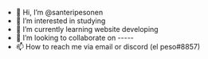 - 👋 Hi, I’m @santeripesonen
- 👀 I’m interested in studying
- 🌱 I’m currently learning website developing
- 💞️ I’m looking to collaborate on -----
- 📫 How to reach me via email or discord (el peso#8857)

<!---
santeripesonen/santeripesonen is a ✨ special ✨ repository because its `README.md` (this file) appears on your GitHub profile.
You can click the Preview link to take a look at your changes.
--->
